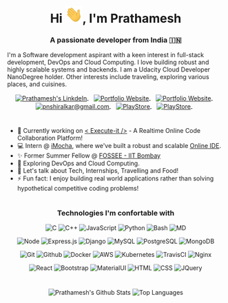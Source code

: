 <h1 align="center">Hi <img src="https://raw.githubusercontent.com/ABSphreak/ABSphreak/master/gifs/Hi.gif" width="40px" />, I'm Prathamesh</h1>
<h3 align="center">A passionate developer from India 🇮🇳</h3>

I'm a Software development aspirant with a keen interest in full-stack development, DevOps and Cloud Computing. I love building robust and highly scalable systems and backends. I am a Udacity Cloud Developer NanoDegree holder. Other interests include traveling, exploring various places, and cuisines.

<div align="center">
  
<a href="https://www.linkedin.com/in/pnshiralkar" title="Connect me on LinkedIn">
  <img align="center" alt="Prathamesh's LinkdeIn" src="https://img.shields.io/badge/&#47;pnshiralkar%20-%230077B5.svg?&style=for-the-badge&logo=linkedin&logoColor=white" />
</a>
&nbsp;&nbsp;
<a href="https://pratham.live" title="Portfolio Website">
  <img align="center" alt="Portfolio Website" src="https://img.shields.io/badge/pratham.live%20-%23FF9900?logo=realm&style=for-the-badge&logoColor=white" />
</a>
&nbsp;&nbsp;
<a href="https://instagram.com/pratham__99" title="Instagram">
  <img align="center" alt="Portfolio Website" src="https://img.shields.io/badge/&#47;pratham__99%20-%23E4405F.svg?&style=for-the-badge&logo=Instagram&logoColor=white" />
</a>
&nbsp;&nbsp;
<a href="mailto:pnshiralkar@gmail.com" title="Mail me">
  <img align="center" alt="pnshiralkar@gmail.com" src="https://img.shields.io/badge/Mail me%20-%23F05033?logo=gmail&style=for-the-badge&logoColor=white" />
</a>
&nbsp;&nbsp;
<a href="https://docs.google.com/document/d/1a-QpsKRT-81TsGbLZeUNWBmGj7zizfwQz4t5ciCVZnE/view" title="Resume">
  <img align="center" alt="PlayStore" src="https://img.shields.io/badge/Resume%20-%23326ce5.svg?&style=for-the-badge&logo=microsoft-word&logoColor=white" />
</a>
&nbsp;&nbsp;
<a href="https://play.google.com/store/apps/developer?id=Prathamesh+Narendra+Shiralkar" title="GooglePlay Developer Profile">
  <img align="center" alt="PlayStore" src="https://img.shields.io/badge/PlayStore%20-%23000000.svg?&style=for-the-badge&logo=google-play&logoColor=white" />
</a>
&nbsp;&nbsp;

</div>

#

- 🚀 Currently working on [< Execute-it />](https://executeit.ml) - A Realtime Online Code Collaboration Platform!
- 💻 Intern @ [iMocha](https://interviewmocha.com), where we've built a robust and scalable [Online IDE](https://ide.interviewmocha.com).
- ✨ Former Summer Fellow @ [FOSSEE - IIT Bombay](https://fossee.in/)
- 🌱 Exploring DevOps and Cloud Computing.
- 💬 Let's talk about Tech, Internships, Travelling and Food!
- ⚡ Fun fact: I enjoy building real world applications rather than solving hypothetical competitive coding problems!

#

<h3 align="center">Technologies I'm confortable with</h3>

<div align="center">

![C](https://img.shields.io/badge/c%20-%230080ff.svg?&style=for-the-badge&logo=c&logoColor=white)
![C++](https://img.shields.io/badge/c++%20-%230080ff.svg?&style=for-the-badge&logo=c%2B%2B&ogoColor=white)
![JavaScript](https://img.shields.io/badge/javascript%20-%23323330.svg?&style=for-the-badge&logo=javascript&logoColor=%23F7DF1E)
![Python](https://img.shields.io/badge/python%20-%23FF9900.svg?&style=for-the-badge&logo=python&logoColor=white)
![Bash](https://img.shields.io/badge/shell_script%20-%23F05033.svg?&style=for-the-badge&logo=gnu-bash&logoColor=white)
![MD](https://img.shields.io/badge/markdown-%23000000.svg?&style=for-the-badge&logo=markdown&logoColor=white)


![Node](https://img.shields.io/badge/node.js%20-%2343853D.svg?&style=for-the-badge&logo=node.js&logoColor=white)
![Express.js](https://img.shields.io/badge/express.js%20-%2343853D.svg?&style=for-the-badge)
![Django](https://img.shields.io/badge/django%20-%23092e20.svg?&style=for-the-badge&logo=django&logoColor=white)
![MySQL](https://img.shields.io/badge/mysql-%2300758f.svg?&style=for-the-badge&logo=mysql&logoColor=white)
![PostgreSQL](https://img.shields.io/badge/postgres-%23316192.svg?&style=for-the-badge&logo=postgresql&logoColor=white)
![MongoDB](https://img.shields.io/badge/MongoDB-%234ea94b.svg?&style=for-the-badge&logo=mongodb&logoColor=white)


![Git](https://img.shields.io/badge/git%20-%23F05033.svg?&style=for-the-badge&logo=git&logoColor=white)
![Github](https://img.shields.io/badge/github%20-%23121011.svg?&style=for-the-badge&logo=github&logoColor=white)
![Docker](https://img.shields.io/badge/docker%20-%230db7ed.svg?&style=for-the-badge&logo=docker&logoColor=white)
![AWS](https://img.shields.io/badge/AWS%20-%23FF9900.svg?&style=for-the-badge&logo=amazon-aws&logoColor=white)
![Kubernetes](https://img.shields.io/badge/kubernetes%20-%23326ce5.svg?&style=for-the-badge&logo=kubernetes&logoColor=white)
![TravisCI](https://img.shields.io/badge/travisci%20-%232B2F33.svg?&style=for-the-badge&logo=travis&logoColor=white)
![Nginx](https://img.shields.io/badge/nginx%20-%23009639.svg?&style=for-the-badge&logo=nginx&logoColor=white)


![React](https://img.shields.io/badge/react%20-%2320232a.svg?&style=for-the-badge&logo=react&logoColor=%2361DAFB)
![Bootstrap](https://img.shields.io/badge/bootstrap%20-%23563D7C.svg?&style=for-the-badge&logo=bootstrap&logoColor=white)
![MaterialUI](https://img.shields.io/badge/material%20ui%20-%230081CB.svg?&style=for-the-badge&logo=material-ui&logoColor=white)
![HTML](https://img.shields.io/badge/html5%20-%23E34F26.svg?&style=for-the-badge&logo=html5&logoColor=white)
![CSS](https://img.shields.io/badge/css3%20-%231572B6.svg?&style=for-the-badge&logo=css3&logoColor=white)
![JQuery](https://img.shields.io/badge/jquery%20-%230769AD.svg?&style=for-the-badge&logo=jquery&logoColor=white)

</div>

#

<div align="center">

![Prathamesh's Github Stats](https://github-readme-stats.vercel.app/api?username=pnshiralkar&count_private=true&show_icons=true&include_all_commits=true)
![Top Languages](https://github-readme-stats.vercel.app/api/top-langs/?username=pnshiralkar&hide=TeX&layout=compact)

</div>
